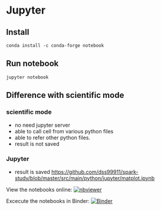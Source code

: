 # Jupyter
## Install
```shell
conda install -c conda-forge notebook
```

## Run notebook
```shell
jupyter notebook
```

## Difference with scientific mode
### scientific mode
- no need jupyter server
- able to call cell from various python files
- able to refer other python files. 
- result is not saved

### Jupyter
- result is saved
  https://github.com/dss99911/spark-study/blob/master/src/main/python/jupyter/matplot.ipynb


View the notebooks online:
[![nbviewer](https://raw.githubusercontent.com/jupyter/design/master/logos/Badges/nbviewer_badge.svg)](https://nbviewer.jupyter.org/github/dss99911/spark-study/blob/master/python/jupyter)


Excecute the notebooks in Binder:
  [![Binder](https://mybinder.org/badge_logo.svg)](https://mybinder.org/v2/gh/dss99911/spark-study/HEAD)